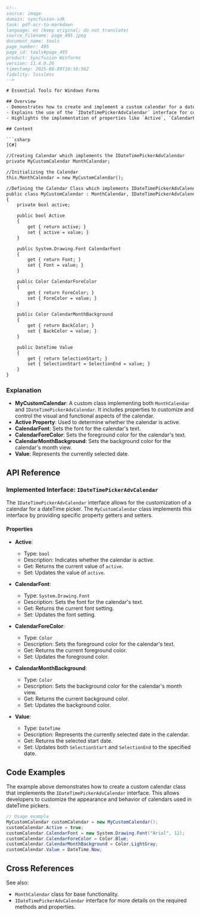 ```html
<!-- 
source: image
domain: syncfusion-sdk
task: pdf-ocr-to-markdown
language: en (keep original; do not translate)
source_filename: page_495.jpeg
document_name: tools
page_number: 495
page_id: tools#page_495
product: Syncfusion Winforms
version: 11.4.0.26
timestamp: 2025-08-09T10:16:56Z
fidelity: lossless
-->

# Essential Tools for Windows Forms

## Overview
- Demonstrates how to create and implement a custom calendar for a dateTime picker in Windows Forms.
- Explains the use of the `IDateTimePickerAdvCalendar` interface for customizing calendar-related functionalities.
- Highlights the implementation of properties like `Active`, `CalendarFont`, `CalendarForeColor`, `CalendarMonthBackground`, and `Value`.

## Content

```csharp
[C#]

//Creating Calendar which implements the IDateTimePickerAdvCalendar
private MyCustomCalendar MonthCalendar;

//Initializing the Calendar
this.MonthCalendar = new MyCustomCalendar();

//Defining the Calendar Class which implements IDateTimePickerAdvCalendar
public class MyCustomCalendar : MonthCalendar, IDateTimePickerAdvCalendar
{
    private bool active;

    public bool Active
    {
        get { return active; }
        set { active = value; }
    }

    public System.Drawing.Font CalendarFont
    {
        get { return Font; }
        set { Font = value; }
    }

    public Color CalendarForeColor
    {
        get { return ForeColor; }
        set { ForeColor = value; }
    }

    public Color CalendarMonthBackground
    {
        get { return BackColor; }
        set { BackColor = value; }
    }

    public DateTime Value
    {
        get { return SelectionStart; }
        set { SelectionStart = SelectionEnd = value; }
    }
}
```

### Explanation
- **MyCustomCalendar**: A custom class implementing both `MonthCalendar` and `IDateTimePickerAdvCalendar`. It includes properties to customize and control the visual and functional aspects of the calendar.
- **Active Property**: Used to determine whether the calendar is active.
- **CalendarFont**: Sets the font for the calendar's text.
- **CalendarForeColor**: Sets the foreground color for the calendar's text.
- **CalendarMonthBackground**: Sets the background color for the calendar's month view.
- **Value**: Represents the currently selected date.

## API Reference

### Implemented Interface: `IDateTimePickerAdvCalendar`
The `IDateTimePickerAdvCalendar` interface allows for the customization of a calendar for a dateTime picker. The `MyCustomCalendar` class implements this interface by providing specific property getters and setters.

#### Properties
- **Active**: 
  - Type: `bool`
  - Description: Indicates whether the calendar is active.
  - Get: Returns the current value of `active`.
  - Set: Updates the value of `active`.

- **CalendarFont**: 
  - Type: `System.Drawing.Font`
  - Description: Sets the font for the calendar's text.
  - Get: Returns the current font setting.
  - Set: Updates the font setting.

- **CalendarForeColor**: 
  - Type: `Color`
  - Description: Sets the foreground color for the calendar's text.
  - Get: Returns the current foreground color.
  - Set: Updates the foreground color.

- **CalendarMonthBackground**: 
  - Type: `Color`
  - Description: Sets the background color for the calendar's month view.
  - Get: Returns the current background color.
  - Set: Updates the background color.

- **Value**: 
  - Type: `DateTime`
  - Description: Represents the currently selected date in the calendar.
  - Get: Returns the selected start date.
  - Set: Updates both `SelectionStart` and `SelectionEnd` to the specified date.

## Code Examples

The example above demonstrates how to create a custom calendar class that implements the `IDateTimePickerAdvCalendar` interface. This allows developers to customize the appearance and behavior of calendars used in dateTime pickers.

```csharp
// Usage example
MyCustomCalendar customCalendar = new MyCustomCalendar();
customCalendar.Active = true;
customCalendar.CalendarFont = new System.Drawing.Font("Arial", 12);
customCalendar.CalendarForeColor = Color.Blue;
customCalendar.CalendarMonthBackground = Color.LightGray;
customCalendar.Value = DateTime.Now;
```

## Cross References

See also:
- `MonthCalendar` class for base functionality.
- `IDateTimePickerAdvCalendar` interface for more details on the required methods and properties.

<!-- tags: [Syncfusion, WinForms, DateTimePicker, Calendar] keywords: [custom calendar, IDateTimePickerAdvCalendar, MonthCalendar, Active, CalendarFont, CalendarForeColor, CalendarMonthBackground, Value] -->
```